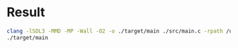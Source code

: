 # Result

```bash
clang -lSDL3 -MMD -MP -Wall -O2 -o ./target/main ./src/main.c -rpath /usr/lib/
./target/main

```
